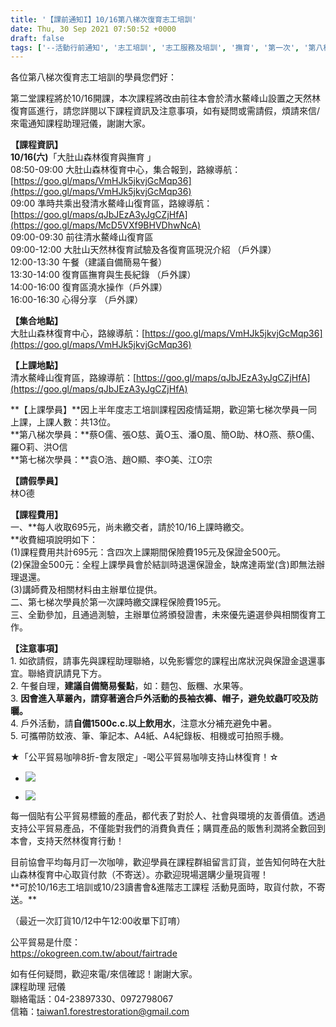 ```yaml
---
title: '【課前通知I】10/16第八梯次復育志工培訓'
date: Thu, 30 Sep 2021 07:50:52 +0000
draft: false
tags: ['--活動行前通知', '志工培訓', '志工服務及培訓', '撫育', '第一次', '第八梯', '第八梯次復育志工培訓', '課前通知', '鰲峰山']
---
```


各位第八梯次復育志工培訓的學員您們好：

第二堂課程將於10/16開課，本次課程將改由前往本會於清水鰲峰山設置之天然林復育區進行，請您詳閱以下課程資訊及注意事項，如有疑問或需請假，煩請來信/來電通知課程助理冠儀，謝謝大家。

**【課程資訊】**  
**10/16(六)**「大肚山森林復育與撫育 」  
08:50-09:00 大肚山森林復育中心，集合報到，路線導航：[https://goo.gl/maps/VmHJk5jkvjGcMqp36](https://goo.gl/maps/VmHJk5jkvjGcMqp36)  
09:00 準時共乘出發清水鰲峰山復育區，路線導航：[https://goo.gl/maps/qJbJEzA3yJgCZjHfA](https://goo.gl/maps/McD5VXf9BHVDhwNcA)  
09:00-09:30 前往清水鰲峰山復育區  
09:00-12:00 大肚山天然林復育試驗及各復育區現況介紹 （戶外課）  
12:00-13:30 午餐（建議自備簡易午餐）  
13:30-14:00 復育區撫育與生長紀錄 （戶外課）  
14:00-16:00 復育區澆水操作（戶外課）  
16:00-16:30 心得分享 （戶外課）

**【集合地點】**  
大肚山森林復育中心，路線導航：[https://goo.gl/maps/VmHJk5jkvjGcMqp36](https://goo.gl/maps/VmHJk5jkvjGcMqp36)

**【上課地點】**  
清水鰲峰山復育區，路線導航：[https://goo.gl/maps/qJbJEzA3yJgCZjHfA](https://goo.gl/maps/qJbJEzA3yJgCZjHfA)

**【上課學員】**因上半年度志工培訓課程因疫情延期，歡迎第七梯次學員一同上課，上課人數：共13位。  
**第八梯次學員：**蔡O儒、張O慈、黃O玉、潘O風、簡O助、林O燕、蔡O儒、羅O莉、洪O信  
**第七梯次學員：**袁O浩、趙O顯、李O美、江O宗

**【請假學員】**  
林O德

**【課程費用】**  
一、**每人收取695元，尚未繳交者，請於10/16上課時繳交。  
**收費細項說明如下：  
(1)課程費用共計695元：含四次上課期間保險費195元及保證金500元。  
(2)保證金500元：全程上課學員會於結訓時退還保證金，缺席達兩堂(含)即無法辦理退還。  
(3)講師費及相關材料由主辦單位提供。  
二、第七梯次學員於第一次課時繳交課程保險費195元。  
三、全勤參加，且通過測驗，主辦單位將頒發證書，未來優先遴選參與相關復育工作。

**【注意事項】**  
1\. 如欲請假，請事先與課程助理聯絡，以免影響您的課程出席狀況與保證金退還事宜。聯絡資訊請見下方。  
2\. 午餐自理，**建議自備簡易餐點**，如：麵包、飯糰、水果等。  
3\. **因會進入草叢內，請穿著適合戶外活動的長袖衣褲、帽子，避免蚊蟲叮咬及防曬。**  
4\. 戶外活動，請**自備1500c.c.以上飲用水**，注意水分補充避免中暑。  
5\. 可攜帶防蚊液、筆、筆記本、A4紙、A4紀錄板、相機或可拍照手機。

★「公平貿易咖啡8折-會友限定」-喝公平貿易咖啡支持山林復育！☆

*   ![](https://www.reforestation.tw/wp-content/uploads/2021/10/8折優惠_公平貿易咖啡.jpg)
    
*   ![](https://www.reforestation.tw/wp-content/uploads/2021/10/價格_公平貿易咖啡.jpg)
    

每一個貼有公平貿易標籤的產品，都代表了對於人、社會與環境的友善價值。透過支持公平貿易產品，不僅能對我們的消費負責任；購買產品的販售利潤將全數回到本會，支持天然林復育行動！

目前協會平均每月訂一次咖啡，歡迎學員在課程群組留言訂貨，並告知何時在大肚山森林復育中心取貨付款（不寄送）。亦歡迎現場選購少量現貨喔！  
\*\*可於10/16志工培訓或10/23讀書會&進階志工課程 活動見面時，取貨付款，不寄送。\*\*

（最近一次訂貨10/12中午12:00收單下訂唷）

公平貿易是什麼：  
https://okogreen.com.tw/about/fairtrade

如有任何疑問，歡迎來電/來信確認！謝謝大家。  
課程助理 冠儀  
聯絡電話：04-23897330、0972798067  
信箱：taiwan1.forestrestoration@gmail.com